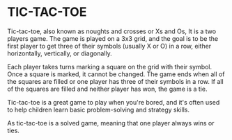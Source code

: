 # TIC-TAC-TOE

Tic-tac-toe, also known as noughts and crosses or Xs and Os, It is a two players game. The game is played on a 3x3 grid, and the goal is to be the first player to get three of their symbols (usually X or O) in a row, either horizontally, vertically, or diagonally.

Each player takes turns marking a square on the grid with their symbol. Once a square is marked, it cannot be changed. The game ends when all of the squares are filled or one player has three of their symbols in a row. If all of the squares are filled and neither player has won, the game is a tie.

Tic-tac-toe is a great game to play when you're bored, and it's often used to help children learn basic problem-solving and strategy skills.

As tic-tac-toe is a solved game, meaning that one player always wins or ties.
